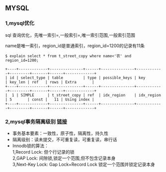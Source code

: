 
## MYSQL
### 1,mysql优化
sql 查询优化，先唯一索引=,一般索引=,唯一索引范围,一般索引范围

name是唯一索引，region_id是普通索引，region_id=1200的记录有11条
```
$ explain select * from t_street_copy where name<'农' and region_id=1200;

+----+-------------+---------------+------+---------------+------------+---------+-------+------+-------------+
| id | select_type | table         | type | possible_keys | key        | key_len | ref   | rows | Extra       |
+----+-------------+---------------+------+---------------+------------+---------+-------+------+-------------+
|  1 | SIMPLE      | t_street_copy | ref  | idx_region    | idx_region | 5       | const |   11 | Using index |
+----+-------------+---------------+------+---------------+------------+---------+-------+------+-------------+
```

### 2,mysql事务隔离级别  [链接](https://www.cnblogs.com/huanongying/p/7021555.html)
* 事务基本要素：一致性，原子性，隔离性，持久性
* 隔离级别：读未提交，不可重复读，可重复读，串行话
* Innodb锁的算法：  
  1,Record Lock: 但个行记录的锁   
  2,GAP Lock: 间隙锁,锁定一个范围,但不包含记录本身   
  3,Next-Key Lock: Gap Lock+Record Lock 锁定一个范围并锁定记录本身  


